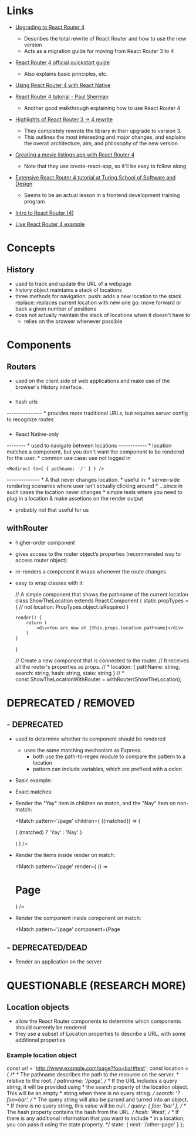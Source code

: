 Links
=====

*   [Upgrading to React Router 4](http://rants.broonix.ca/upgrading-to-react-router-v4/)
    *   Describes the total rewrite of React Router and how to use the new version
    *   Acts as a migration guide for moving from React Router 3 to 4

*   [React Router 4 official quickstart guide](https://react-router.now.sh/quick-start)
    *   Also explains basic principles, etc.

*   [Using React Router 4 with React Native](https://medium.com/@jschloer/react-router-v4-with-react-native-5f2005ab2a72#.jweqqkgn3)

*   [React Router 4 tutorial - Paul Sherman](http://www.pshrmn.com/tutorials/react/react-router/)
    *   Another good walkthrough explaining how to use React Router 4

*   [Highlights of React Router 3 -> 4 rewrite](https://www.sigient.com/blog/getting-rowdy-with-react-router)
    *   They completely rewrote the library in their upgrade to version 3.
    *   This outlines the most interesting and major changes, and explains the overall
        architecture, aim, and philosophy of the new version

*   [Creating a movie listings app with React Router 4](https://www.sigient.com/blog/movie-listings-application-with-react-router-v-4)
    *   Note that they use create-react-app, so it'll be easy to follow along

*   [Extensive React Router 4 tutorial at Turing School of Software and Design](http://frontend.turing.io/lessons/react-router-4.html)
    *   Seems to be an actual lesson in a frontend development training program

*   [Intro to React Router (4)](https://speakerdeck.com/guilh/introduction-to-react-router)

*   [Live React Router 4 example](https://react-router.now.sh/basic)

Concepts
========
History
-------
*   used to track and update the URL of a webpage
*   history object maintains a stack of locations
*   three methods for navigation:
        push:    adds a new location to the stack
        replace: replaces current location with new one
        go:      move forward or back a given number of positions
*   does not actually maintain the stack of locations when it doesn't have to
    *   relies on the browser whenever possible



Components
==========
Routers
-------
*   used on the client side of web applications and make use of the browser's History interface.
### <HashRouter>
*   hash urls

<BrowserRouter>
---------------
*   provides more traditional URLs, but requires server config to recognize routes

### <MemoryRouter>
*   React Native-only

<Link />
--------
*   used to navigate between locations


<Redirect />
------------
*   location matches a component, but you don't want the component to be rendered for the user.
*   common use case: use not logged in

    <Redirect to={ { pathname: '/' } } />

<StaticRouter>
--------------
*   A <Router> that never changes location.
*   useful in:
    *   server-side rendering scenarios where user isn’t actually clicking around
        *   ...since in such cases the location never changes
    *   simple tests where you need to plug in a location & make assetions on the render output

*   probably not that useful for us


withRouter
----------
*   higher-order component
*   gives access to the router object’s properties (recommended way to access router object)
*   re-renders a component it wraps whenever the route changes
*   easy to wrap classes with it:

    // A simple component that shows the pathname of the current location
    class ShowTheLocation extends React.Component {
        static propTypes = {
            // not 
            location: PropTypes.object.isRequired
        }

        render() {
            return (
                <div>You are now at {this.props.location.pathname}</div>
            )
        }
    }

    // Create a new component that is connected to the router.
    // It receives all the router's properties as props.
    //  *   location: { pathName: string, search: string, hash: string, state: string }
    //  *   
    const ShowTheLocationWithRouter = withRouter(ShowTheLocation);




DEPRECATED / REMOVED
====================

<Match /> - DEPRECATED
----------------------
*   used to determine whether its component should be rendered
    *   uses the same matching mechanism as Express.
        *   both use the path-to-regex module to compare the pattern to a location
        *   pattern can include variables, which are prefixed with a colon

*   Basic example:
    <Match pattern='/page' />

*   Exact matches:

    <Match exactly pattern='/page' />

*   Render the "Yay" item in children on match, and the "Nay" item on non-match:

    <Match pattern='/page' children={
        ({matched}) => (
            <p>{
                (matched) ? 'Yay' : 'Nay'
            }</p>
        )
    } />  

*   Render the items inside render on match:

    <Match pattern='/page' render={
        () => <h1>Page</h1>
    } />

*   Render the component inside component on match:

    <Match pattern='/page' component={Page

<ServerRouter> - DEPRECATED/DEAD
--------------------------------
*   Render an application on the server


QUESTIONABLE (RESEARCH MORE)
============================
Location objects
----------------
*   allow the React Router components to determine which components should currently be rendered
*   they use a subset of Location properties to describe a URL, with some additional properties

### Example location object
const url = 'http://www.example.com/page?foo=bar#test';
const location = {
    /*
     * The pathname describes the path to the resource on the server,
     * relative to the root.
     */
    pathname: '/page',
    /*
     * If the URL includes a query string, it will be provided using
     * the search property of the location object. This will be an empty
     * string when there is no query string.
     */
    search: '?foo=bar',
    /*
     * The query string will also be parsed and turned into an object.
     * If there is no query string, this value will be null.
     */
    query: {
        foo: 'bar'
    },
    /*
     * The hash property contains the hash from the URL.
     */
    hash: '#test',
    /*
     * If there is any additional information that you want to include
     * in a location, you can pass it using the state property.
     */
    state: {
        next: '/other-page'
    }
};
